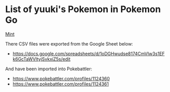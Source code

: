 # List of yuuki's Pokemon in Pokemon Go

[Mint](https://min.togetter.com/QlBNRl7)

There CSV files were exported from the Google Sheet below:

* https://docs.google.com/spreadsheets/d/1oDGHwudse8174CmVIw3s1EFk6GcTaWVltyjSvkxiZ5s/edit

And have been imported into Pokebattler:

* https://www.pokebattler.com/profiles/1124360
* https://www.pokebattler.com/profiles/1124361
